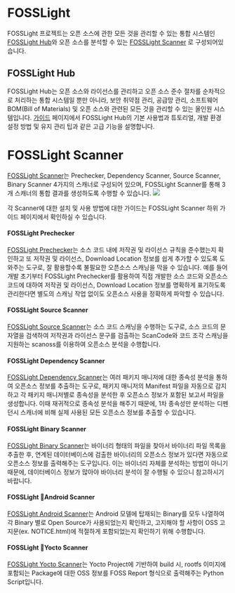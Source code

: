 # FOSSLight

FOSSLight 프로젝트는 오픈 소스에 관한 모든 것을 관리할 수 있는 통합 시스템인 [FOSSLight Hub](https://fosslight.org/ko/fosslight)와 오픈 소스를 분석할 수 있는 [FOSSLight Scanner](https://fosslight.org/ko/scanner/) 로 구성되어있습니다. 

## FOSSLight Hub

FOSSLight Hub는 오픈 소스와 라이선스를 관리하고 오픈 소스 준수 절차를 순차적으로 처리하는 통합 시스템일 뿐만 아니라, 보안 취약점 관리, 공급망 관리, 소프트웨어 BOM(Bill of Materials) 및 오픈 소스와 관련된 모든 것을 관리할 수 있는 올인원 시스템입니다.
[가이드](https://fosslight.org/hub-guide/) 페이지에서 FOSSLight Hub의 기본 사용법과 튜토리얼, 개발 환경 설정 방법 및 유지 관리 팁과 같은 고급 기능을 설명합니다. 

# FOSSLight Scanner

[FOSSLight Scanner](scanner)는 Prechecker, Dependency Scanner, Source Scanner, Binary Scanner 4가지의 스캐너로 구성되어 있으며, FOSSLight Scanner를 통해 3개 스캐너의 통합 결과를 생성하도록 수행할 수 있습니다.
![](scanner/images/fosslight_scanner.png)

각 Scanner에 대한 설치 및 사용 방법에 대한 가이드는 FOSSLight Scanner 하위 가이드 페이지에서 확인하실 수 있습니다.
#### FOSSLight Prechecker
[FOSSLight Prechecker](scanner/1_prechecker.md)는 소스 코드 내에 저작권 및 라이선스 규칙을 준수했는지 확인하고 또 저작권 및 라이선스, Download Location 정보를 쉽게 추가할 수 있도록 도와주는 도구로, 잘 활용할수록 불필요한 오픈소스 스캐닝을 막을 수 있습니다. 예를 들어 개발 초기부터 FOSSLight Prechecker를 활용하여 직접 개발한 소스 코드와 오픈소스 코드에 대하여 저작권 및 라이선스, Download Location 정보를 명확하게 표기하도록 관리한다면 별도의 스캐닝 작업 없이도 오픈소스 사용을 정확하게 파악할 수 있습니다.

#### FOSSLight Source Scanner
[FOSSLight Source Scanner](scanner/2_source.md)는 소스 코드 스캐닝을 수행하는 도구로, 소스 코드의 문자열을 검색하여 저작권과 라이선스 문구를 검출하는 ScanCode와 코드 조각 스캐닝을 지원하는 scanoss를 이용하여 오픈소스 분석을 수행합니다.

#### FOSSLight Dependency Scanner
[FOSSLight Dependency Scanner](scanner/3_dependency.md)는 여러 패키지 매니저에 대한 종속성 분석을 통하여 오픈소스 정보를 추출하는 도구로, 패키지 매니저의 Manifest 파일을 자동으로 감지하고 각 패키지 매니저별로 종속성을 분석한 후 오픈소스 정보가 포함된 보고서 파일을 생성합니다. 이때 재귀적으로 종속성 분석을 해주기 때문에, 1차 종속성만 분석하는 디펜던시 스캐너에 비해 실제 사용된 모든 오픈소스 정보를 추출할 수 있습니다.

#### FOSSLight Binary Scanner
[FOSSLight Binary Scanner](scanner/4_binary.md)는 바이너리 형태의 파일을 찾아서 바이너리 파일 목록을 추출한 후, 연계된 데이터베이스에 검출한 바이너리의 오픈소스 정보가 있다면 자동으로 오픈소스 정보를 출력해주는 도구입니다. 이는 바이너리 자체를 분석하는 방법이 아니기 때문에, 데이터베이스 정보가 많아야 바이너리 분석이 잘 수행될 수 있으니 참고하시기 바랍니다.

#### FOSSLight Android Scanner
[FOSSLight Android Scanner](scanner/6_android.md)는 Android 모델에 탑재되는 Binary를 모두 나열하여 각 Binary 별로 Open Source가 사용되었는지 확인하고, 고지해야 할 사항이 OSS 고지문(ex. NOTICE.html)에 적절하게 포함되었는지 확인하기 위해 수행합니다.

#### FOSSLight Yocto Scanner
[FOSSLight Yocto Scanner](scanner/5_yocto.md)는 Yocto Project에 기반하여 build 시, rootfs 이미지에 포함되는 Package에 대한 OSS 정보를 FOSS Report 형식으로 출력해주는 Python Script입니다.
